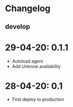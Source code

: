# Changelog

## develop

# 29-04-20: 0.1.1
- Autoload agent
- Add Unknow availability

# 28-04-20: 0.1
- First deploy to production